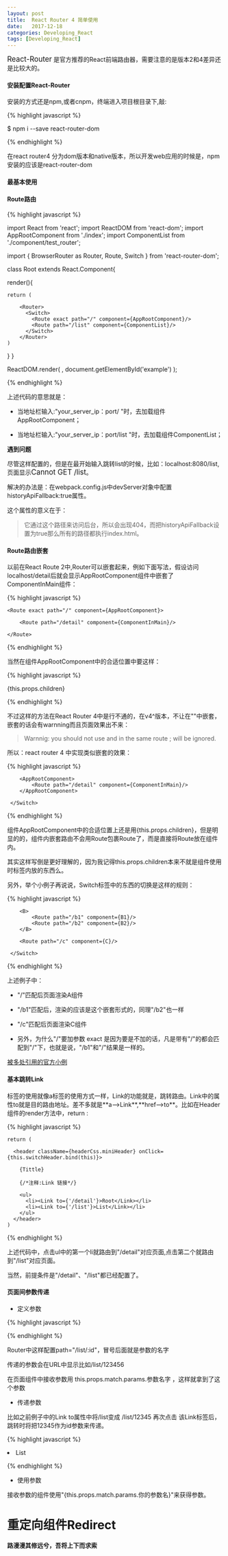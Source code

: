 ```yaml
---
layout: post
title:  React Router 4 简单使用
date:   2017-12-18
categories: Developing_React
tags: [Developing_React]
---
```

<big>React-Router</big> 是官方推荐的React前端路由器，需要注意的是版本2和4差异还是比较大的。

#### 安装配置React-Router

安装的方式还是npm,或者cnpm，终端进入项目根目录下,敲:

{% highlight javascript %}

$ npm i --save react-router-dom 

{% endhighlight %}

在react router4  分为dom版本和native版本，所以开发web应用的时候是，npm安装的应该是react-router-dom 

#### 最基本使用

#### Route路由

{% highlight javascript %}

import React from 'react';
import ReactDOM from 'react-dom';
import AppRootComponent from './index';
import ComponentList from './component/test_router';

import {
  BrowserRouter as Router,
  Route,
  Switch
} from 'react-router-dom';

class Root extends React.Component{

  render(){

    return (

        <Router>
          <Switch>
            <Route exact path="/" component={AppRootComponent}/>
            <Route path="/list" component={ComponentList}/>
          </Switch>
        </Router>
    )
  }
}

ReactDOM.render(
  <Root/>,
  document.getElementById('example')
);


{% endhighlight %}

上述代码的意思就是：

* 当地址栏输入:"your_server_ip：port/ "时，去加载组件AppRootComponent；

* 当地址栏输入:"your_server_ip：port/list "时，去加载组件ComponentList；

**遇到问题**

尽管这样配置的，但是在最开始输入跳转list的时候，比如：localhost:8080/list,页面显示<big>Cannot GET /list</big>。

解决的办法是：在webpack.config.js中devServer对象中配置historyApiFallback:true属性。

这个属性的意义在于：

>它通过这个路径来访问后台，所以会出现404，而把historyApiFallback设置为true那么所有的路径都执行index.html。

#### Route路由嵌套

以前在React Route 2中,Router可以嵌套起来，例如下面写法，假设访问localhost/detail后就会显示AppRootComponent组件中嵌套了ComponentInMain组件：

{% highlight javascript %}

<Router>

    <Route exact path="/" component={AppRootComponent}>
	
		<Route path="/detail" component={ComponentInMain}/>

    </Route>
     
</Router>

{% endhighlight %}

当然在组件AppRootComponent中的合适位置中要这样：

{% highlight javascript %}

{this.props.children}

{% endhighlight %}

不过这样的方法在React Router 4中是行不通的，在v4^版本，不让在"<Route>"中嵌套，嵌套的话会有warnning而且页面效果出不来：

>Warnnig: you should not use <Route component > and <Route children> in the same route ;<Route children> will be ignored.


所以：react router 4 中实现类似嵌套的效果：

{% highlight javascript %}

<Router>
    <Switch>
        <Route exact path="/" component={AppRootComponent}>
        </Route>

        <AppRootComponent>
            <Route path="/detail" component={ComponentInMain}/>
        </AppRootComponent>

     </Switch>
</Router>

{% endhighlight %}

组件AppRootComponent中的合适位置上还是用{this.props.children}，但是明显的的，组件内嵌套路由不会用Route包裹Route了，而是直接将Route放在组件内。

其实这样写倒是更好理解的，因为我记得this.props.children本来不就是组件使用时标签内放的东西么。

另外，举个小例子再说说，Switch标签中的东西的切换是这样的规则：

{% highlight javascript %}

<Router>
    <Switch>
        <Route exact path="/" component={A}> </Route>

        <B>
            <Route path="/b1" component={B1}/>
            <Route path="/b2" component={B2}/>
        </B>

        <Route path="/c" component={C}/>

     </Switch>
</Router>

{% endhighlight %}

上述例子中：
* "/"匹配后页面渲染A组件

* "/b1"匹配后，渲染的应该是<B><B1></B>这个嵌套形式的，同理"/b2"也一样

* "/c"匹配后页面渲染C组件

* 另外，为什么"/"要加参数 exact 是因为要是不加的话，凡是带有"/"的都会匹配到"/"下，也就是说，"/b1"和"/"结果是一样的。

[被多处引用的官方小例](https://reacttraining.com/react-router/web/example/basic)

#### 基本跳转Link

<Link>标签的使用就像a标签的使用方式一样，Link的功能就是，跳转路由。Link中的属性to就是目的路由地址。差不多就是**a-->Link**,**href-->to**。比如在Header组件的render方法中，return :

{% highlight javascript %}

    return (

      <header className={headerCss.miniHeader} onClick={this.switchHeader.bind(this)}>
      
        {Tittle}

        {/*注释:Link 链接*/}

        <ul>
          <li><Link to={'/detail'}>Root</Link></li>
          <li><Link to={'/list'}>List</Link></li>
        </ul>
      </header>
    )

{% endhighlight %}

上述代码中，点击ul中的第一个li就路由到"/detail"对应页面,点击第二个就路由到"/list"对应页面。

当然，前提条件是"/detail"、"/list"都已经配置了。

#### 页面间参数传递

* 定义参数

{% highlight javascript %}

<Route path="/list/:id" component={ComponentList}/>

{% endhighlight %}

Router中这样配置path="/list/:id"，冒号后面就是参数的名字

传递的参数会在URL中显示比如/list/123456

在页面组件中接收参数用 this.props.match.params.参数名字 ，这样就拿到了这个参数

* 传递参数

比如之前例子中的Link to属性中将/list变成 /list/12345 再次点击 该Link标签后，跳转时将把12345作为id参数来传递。

{% highlight javascript %}

<li><Link to={'/list/12345'}>List</Link></li>

{% endhighlight %}

* 使用参数

接收参数的组件使用"{this.props.match.params.你的参数名}"来获得参数。

# 重定向组件Redirect



__路漫漫其修远兮，吾将上下而求索__

